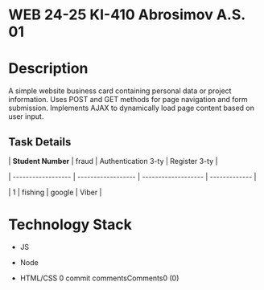 # WEB 24-25 KI-410 Abrosimov A.S. 01

# Description

A simple website business card containing personal data or project information. Uses POST and GET methods for page navigation and form submission. Implements AJAX to dynamically load page content based on user input.

## Task Details

| **Student Number** | fraud | Authentication 3-ty | Register 3-ty |

| ------------------ | ------------------ | ------------------- | ------------- |

| 1 | fishing | google | Viber |

# Technology Stack

- JS

- Node

- HTML/CSS
  0 commit commentsComments0 (0)

